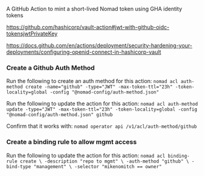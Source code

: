 A GitHub Action to mint a short-lived Nomad token using GHA identity tokens

https://github.com/hashicorp/vault-action#jwt-with-github-oidc-tokensjwtPrivateKey

https://docs.github.com/en/actions/deployment/security-hardening-your-deployments/configuring-openid-connect-in-hashicorp-vault


### Create a Github Auth Method

Run the following to create an auth method for this action:
`nomad acl auth-method create -name="github" -type="JWT" -max-token-ttl="23h" -token-locality=global -config "@nomad-config/auth-method.json"`

Run the following to update the action for this action:
`nomad acl auth-method update -type="JWT" -max-token-ttl="23h" -token-locality=global -config "@nomad-config/auth-method.json" github`

Confirm that it works with:
`nomad operator api /v1/acl/auth-method/github`

### Create a binding rule to allow mgmt access

Run the following to update the action for this action:
`nomad acl binding-rule create \
    -description "repo to mgmt" \
    -auth-method "github" \
    -bind-type "management" \
    -selector "mikenomitch == owner"`
